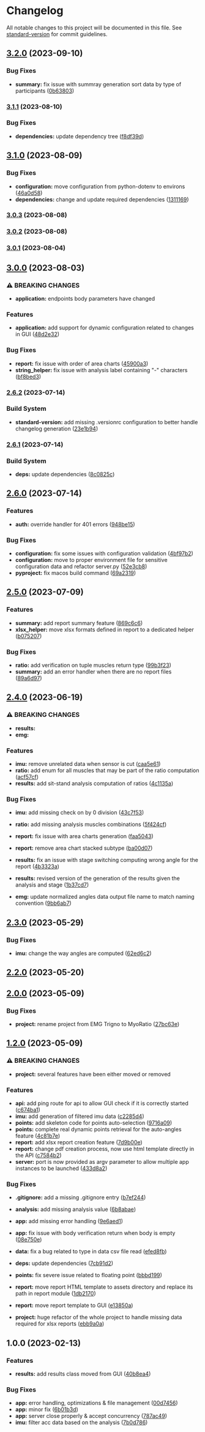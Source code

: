 # Changelog

All notable changes to this project will be documented in this file. See [standard-version](https://github.com/conventional-changelog/standard-version) for commit guidelines.

## [3.2.0](https://github.com/FlorentinTh/MyoRatio-API/compare/v3.1.1...v3.2.0) (2023-09-10)


### Bug Fixes

* **summary:** fix issue with summray generation sort data by type of participants ([0b63803](https://github.com/FlorentinTh/MyoRatio-API/commit/0b63803c73839ac0b411f18b69909ab3d62cafd9))

### [3.1.1](https://github.com/FlorentinTh/MyoRatio-API/compare/v3.1.0...v3.1.1) (2023-08-10)


### Bug Fixes

* **dependencies:** update dependency tree ([f8df39d](https://github.com/FlorentinTh/MyoRatio-API/commit/f8df39d1446da56965c2c58678f2a08a167622a7))

## [3.1.0](https://github.com/FlorentinTh/MyoRatio-API/compare/v3.0.3...v3.1.0) (2023-08-09)


### Bug Fixes

* **configuration:** move configuration from python-dotenv to environs ([46a0d58](https://github.com/FlorentinTh/MyoRatio-API/commit/46a0d5811bdcf863d2cd57db36ceebf84bffa9d8))
* **dependencies:** change and update required dependencies ([1311169](https://github.com/FlorentinTh/MyoRatio-API/commit/13111694997138b690a651e98d451b29de14b95c))

### [3.0.3](https://github.com/FlorentinTh/MyoRatio-API/compare/v3.0.2...v3.0.3) (2023-08-08)

### [3.0.2](https://github.com/FlorentinTh/MyoRatio-API/compare/v3.0.1...v3.0.2) (2023-08-08)

### [3.0.1](https://github.com/FlorentinTh/MyoRatio-API/compare/v3.0.0...v3.0.1) (2023-08-04)

## [3.0.0](https://github.com/FlorentinTh/MyoRatio-API/compare/v2.6.2...v3.0.0) (2023-08-03)


### ⚠ BREAKING CHANGES

* **application:** endpoints body parameters have changed

### Features

* **application:** add support for dynamic configuration related to changes in GUI ([48d2e32](https://github.com/FlorentinTh/MyoRatio-API/commit/48d2e32522f0204bdff9a0067cee33b8f327a997))


### Bug Fixes

* **report:** fix issue with order of area charts ([45900a3](https://github.com/FlorentinTh/MyoRatio-API/commit/45900a32ca580072ab3ab2acb14a0ba500352b80))
* **string_helper:** fix issue with analysis label containing "-" characters ([bf8bed3](https://github.com/FlorentinTh/MyoRatio-API/commit/bf8bed3760721c10a87cb889c3a900019953acc3))

### [2.6.2](https://github.com/FlorentinTh/MyoRatio-API/compare/v2.6.1...v2.6.2) (2023-07-14)


### Build System

* **standard-version:** add missing .versionrc configuration to better handle changelog generation ([23e1b94](https://github.com/FlorentinTh/MyoRatio-API/commit/23e1b947c8bd4aa7a09e5e9a55e62a666702faca))

### [2.6.1](https://github.com/FlorentinTh/MyoRatio-API/compare/v2.6.0...v2.6.1) (2023-07-14)


### Build System

* **deps:** update dependencies ([8c0825c](https://github.com/FlorentinTh/MyoRatio-API/commit/8c0825ce45214da9cfa6beaa60f967743587c8fc))

## [2.6.0](https://github.com/FlorentinTh/MyoRatio-API/compare/v2.5.0...v2.6.0) (2023-07-14)


### Features

* **auth:** override handler for 401 errors ([948be15](https://github.com/FlorentinTh/MyoRatio-API/commit/948be15c1a2d2e31ae905ec6244429c6fc462796))


### Bug Fixes

* **configuration:** fix some issues with configuration validation ([4bf97b2](https://github.com/FlorentinTh/MyoRatio-API/commit/4bf97b28f22a786118b6298ee7755d2c23169755))
* **configuration:** move to proper environment file for sensitive configuration data and refactor server.py ([52e3cb8](https://github.com/FlorentinTh/MyoRatio-API/commit/52e3cb8ee0d1c27c2c622ea0804923a8c458e2c6))
* **pyproject:** fix macos build command ([69a2319](https://github.com/FlorentinTh/MyoRatio-API/commit/69a231989f7d60f67d92a4f03603533fdbe9bd5a))

## [2.5.0](https://github.com/FlorentinTh/MyoRatio-API/compare/v2.4.0...v2.5.0) (2023-07-09)


### Features

* **summary:** add report summary feature ([869c6c6](https://github.com/FlorentinTh/MyoRatio-API/commit/869c6c65cd2096769d75c28a5dca80ca4639a6d1))
* **xlsx_helper:** move xlsx formats defined in report to a dedicated helper ([b075207](https://github.com/FlorentinTh/MyoRatio-API/commit/b075207a8d59fb8e7ccb783128f85ffad473cbac))


### Bug Fixes

* **ratio:** add verification on tuple muscles return type ([99b3f23](https://github.com/FlorentinTh/MyoRatio-API/commit/99b3f23edd008c484720cd2b95e483e319bf29ba))
* **summary:** add an error handler when there are no report files ([89a6d97](https://github.com/FlorentinTh/MyoRatio-API/commit/89a6d97db2440e2b8509579ff97c7da697f2b04f))

## [2.4.0](https://github.com/FlorentinTh/MyoRatio-API/compare/v2.3.0...v2.4.0) (2023-06-19)


### ⚠ BREAKING CHANGES

* **results:**
* **emg:**

### Features

* **imu:** remove unrelated data when sensor is cut ([caa5e61](https://github.com/FlorentinTh/MyoRatio-API/commit/caa5e61c483a0e7a50cd0b833171865648b1040a))
* **ratio:** add enum for all muscles that may be part of the ratio computation ([acf57cf](https://github.com/FlorentinTh/MyoRatio-API/commit/acf57cfd0373b93333e0b0e6a68264fb3f0f0acd))
* **results:** add sit-stand analysis computation of ratios ([4c1135a](https://github.com/FlorentinTh/MyoRatio-API/commit/4c1135a927d8b5d5db97a11a8bcc0ad0e549dbd1))


### Bug Fixes

* **imu:** add missing check on by 0 division ([43c7f53](https://github.com/FlorentinTh/MyoRatio-API/commit/43c7f538cb9e099d9883aede3e7e0ce0d0a62587))
* **ratio:** add missing analysis muscles combinations ([5f424cf](https://github.com/FlorentinTh/MyoRatio-API/commit/5f424cf6f4f4995e5213b74cb03d6f95c69e85e4))
* **report:** fix issue with area charts generation ([faa5043](https://github.com/FlorentinTh/MyoRatio-API/commit/faa50433d3f574862ef984febc8b2863eeb7548f))
* **report:** remove area chart stacked subtype ([ba00d07](https://github.com/FlorentinTh/MyoRatio-API/commit/ba00d076e3f7eadd6aac3653356697a733d698e8))
* **results:** fix an issue with stage switching computing wrong angle for the report ([4b3323a](https://github.com/FlorentinTh/MyoRatio-API/commit/4b3323a962e1c538463a5541d06238c754ad4251))
* **results:** revised version of the generation of the results given the analysis and stage ([1b37cd7](https://github.com/FlorentinTh/MyoRatio-API/commit/1b37cd7d894ff1d8a24e8e33bb80346a816c4e4c))


* **emg:** update normalized angles data output file name to match naming convention ([9bb6ab7](https://github.com/FlorentinTh/MyoRatio-API/commit/9bb6ab76f7a363efa9f28d8944008ccc6de4274c))

## [2.3.0](https://github.com/FlorentinTh/MyoRatio-API/compare/v2.2.0...v2.3.0) (2023-05-29)


### Bug Fixes

* **imu:** change the way angles are computed ([62ed6c2](https://github.com/FlorentinTh/MyoRatio-API/commit/62ed6c27db686dc1c070724483167cdc48766b4b))

## [2.2.0](https://github.com/FlorentinTh/MyoRatio-API/compare/v2.0.0...v2.2.0) (2023-05-20)

## [2.0.0](https://github.com/FlorentinTh/MyoRatio-API/compare/v1.2.0...v2.0.0) (2023-05-09)


### Bug Fixes

* **project:** rename project from EMG Trigno to MyoRatio ([27bc63e](https://github.com/FlorentinTh/MyoRatio-API/commit/27bc63e63999f0b9ae7415ed5e824833e1d16930))

## [1.2.0](https://github.com/FlorentinTh/EMG-Trigno-API/compare/v1.0.0...v1.2.0) (2023-05-09)


### ⚠ BREAKING CHANGES

* **project:** several features have been either moved or removed

### Features

* **api:** add ping route for api to allow GUI check if it is correctly started ([c674ba1](https://github.com/FlorentinTh/EMG-Trigno-API/commit/c674ba1613aadff322c226d0b8e995c383f77ab5))
* **imu:** add generation of filtered imu data ([c2285d4](https://github.com/FlorentinTh/EMG-Trigno-API/commit/c2285d41dcc826a903763da31e8c6f47e73eb1b4))
* **points:** add skeleton code for points auto-selection ([9716a09](https://github.com/FlorentinTh/EMG-Trigno-API/commit/9716a09d0e3dfc2dc639aceddcd841d17587b22d))
* **points:** complete real dynamic points retrieval for the auto-angles feature ([4c81b7e](https://github.com/FlorentinTh/EMG-Trigno-API/commit/4c81b7e3f8873b5e5b3c829147ee300f4b36341c))
* **report:** add xlsx report creation feature ([7d9b00e](https://github.com/FlorentinTh/EMG-Trigno-API/commit/7d9b00eea6da0fd4d1ec553dd24773f2c8825eaf))
* **report:** change pdf creation process, now use html template directly in the API ([c7584b2](https://github.com/FlorentinTh/EMG-Trigno-API/commit/c7584b290be338242a5eae94e33df6c00cecada4))
* **server:** port is now provided as argv parameter to allow multiple app instances to be launched ([433d8a2](https://github.com/FlorentinTh/EMG-Trigno-API/commit/433d8a26e26e95ca3d2371808b8a859acdb9d118))


### Bug Fixes

* **.gitignore:** add a missing .gitignore entry ([b7ef244](https://github.com/FlorentinTh/EMG-Trigno-API/commit/b7ef2441cab73eee4d093cdb8e892517274194ed))
* **analysis:** add missing analysis value ([6b8abae](https://github.com/FlorentinTh/EMG-Trigno-API/commit/6b8abaee62051309208aefbe07b4ebd4c30e6d51))
* **app:** add missing error handling ([9e6aed1](https://github.com/FlorentinTh/EMG-Trigno-API/commit/9e6aed12ca1e6bfa1020cef0e4751aa03a43d7ab))
* **app:** fix issue with body verification return when body is empty ([08e750e](https://github.com/FlorentinTh/EMG-Trigno-API/commit/08e750ec5f49f2c1d2bfa07e4399d8d162923cd8))
* **data:** fix a bug related to type in data csv file read ([efed8fb](https://github.com/FlorentinTh/EMG-Trigno-API/commit/efed8fb662723941712625705a37c2086a740ca6))
* **deps:** update dependencies ([7cb91d2](https://github.com/FlorentinTh/EMG-Trigno-API/commit/7cb91d270799fb08be1a7b49f5269806874373c3))
* **points:** fix severe issue related to floating point ([bbbd199](https://github.com/FlorentinTh/EMG-Trigno-API/commit/bbbd1996ae0b143000778e298018b9b4ce3a8150))
* **report:** move report HTML template to assets directory and replace its path in report module ([1db2170](https://github.com/FlorentinTh/EMG-Trigno-API/commit/1db2170bcac3c46b09a58e5197a33c95b1aa89c4))
* **report:** move report template to GUI ([e13850a](https://github.com/FlorentinTh/EMG-Trigno-API/commit/e13850a3f51dbab3e0c88f6e616a55b84fcb3810))


* **project:** huge refactor of the whole project to handle missing data required for xlsx reports ([ebb9a0a](https://github.com/FlorentinTh/EMG-Trigno-API/commit/ebb9a0a64b8ed9fd32fe0dd8c023d1bd5135ac5a))

## 1.0.0 (2023-02-13)


### Features

* **results:** add results class moved from GUI ([40b8ea4](https://github.com/FlorentinTh/EMG-Trigno-API/commit/40b8ea4c7594fff31f52c4ba5683faee30fa1a94))


### Bug Fixes

* **app:** error handling, optimizations & file management ([00d7456](https://github.com/FlorentinTh/EMG-Trigno-API/commit/00d7456a5f0e33543d48e385b9ff1a24ce2c716f))
* **app:** minor fix ([6b01b3d](https://github.com/FlorentinTh/EMG-Trigno-API/commit/6b01b3dd374b2aaa75c0044e013fc171038252d7))
* **app:** server close properly & accept concurrency ([787ac49](https://github.com/FlorentinTh/EMG-Trigno-API/commit/787ac491eec153692d9388b5b8bc52a6d42a49ba))
* **imu:** filter acc data based on the analysis ([7b0d786](https://github.com/FlorentinTh/EMG-Trigno-API/commit/7b0d7862a9be624ecd52e5878b951e4678305408))

